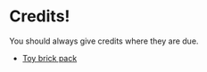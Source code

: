 # Credits!

You should always give credits where they are due.

- [Toy brick pack](https://kenney.nl/assets/toy-brick-pack)
